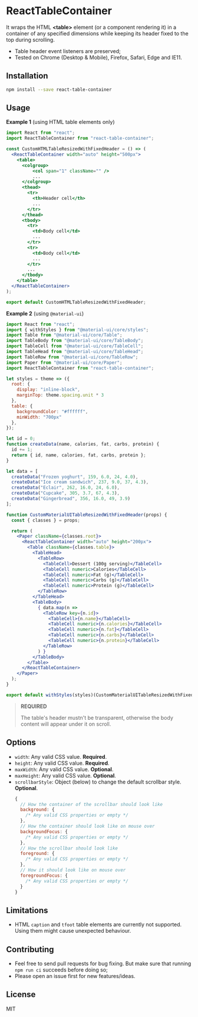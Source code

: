 ReactTableContainer
===================

It wraps the HTML **\<table\>** element (or a component rendering it) in a container of any specified dimensions while keeping its header fixed to the top during scrolling.

* Table header event listeners are preserved;
* Tested on Chrome (Desktop & Mobile), Firefox, Safari, Edge and IE11.

Installation
------------

```bash
npm install --save react-table-container
```

Usage
-----

**Example 1** (using HTML table elements only)

```jsx
import React from "react";
import ReactTableContainer from "react-table-container";

const CustomHTMLTableResizedWithFixedHeader = () => (
  <ReactTableContainer width="auto" height="500px">
    <table>
      <colgroup>
          <col span="1" className="" />
          ...
      </colgroup>
      <thead>
        <tr>
          <th>Header cell</th>
          ...
        </tr>
      </thead>
      <tbody>
        <tr>
          <td>Body cell</td>
          ...
        </tr>
        <tr>
          <td>Body cell</td>
          ...
        </tr>
        ...
      </tbody>
    </table>
  </ReactTableContainer>
);

export default CustomHTMLTableResizedWithFixedHeader;
```

**Example 2** (using `@material-ui`)

```jsx
import React from "react";
import { withStyles } from "@material-ui/core/styles";
import Table from "@material-ui/core/Table";
import TableBody from "@material-ui/core/TableBody";
import TableCell from "@material-ui/core/TableCell";
import TableHead from "@material-ui/core/TableHead";
import TableRow from "@material-ui/core/TableRow";
import Paper from "@material-ui/core/Paper";
import ReactTableContainer from "react-table-container";

let styles = theme => ({
  root: {
    display: "inline-block",
    marginTop: theme.spacing.unit * 3
  },
  table: {
    backgroundColor: "#ffffff",
    minWidth: "700px"
  },
});

let id = 0;
function createData(name, calories, fat, carbs, protein) {
  id += 1;
  return { id, name, calories, fat, carbs, protein };
}

let data = [
  createData("Frozen yoghurt", 159, 6.0, 24, 4.0),
  createData("Ice cream sandwich", 237, 9.0, 37, 4.3),
  createData("Eclair", 262, 16.0, 24, 6.0),
  createData("Cupcake", 305, 3.7, 67, 4.3),
  createData("Gingerbread", 356, 16.0, 49, 3.9)
];

function CustomMaterialUITableResizedWithFixedHeader(props) {
  const { classes } = props;

  return (
    <Paper className={classes.root}>
      <ReactTableContainer width="auto" height="200px">
        <Table className={classes.table}>
          <TableHead>
            <TableRow>
              <TableCell>Dessert (100g serving)</TableCell>
              <TableCell numeric>Calories</TableCell>
              <TableCell numeric>Fat (g)</TableCell>
              <TableCell numeric>Carbs (g)</TableCell>
              <TableCell numeric>Protein (g)</TableCell>
            </TableRow>
          </TableHead>
          <TableBody>
            { data.map(n => 
              <TableRow key={n.id}>
                <TableCell>{n.name}</TableCell>
                <TableCell numeric>{n.calories}</TableCell>
                <TableCell numeric>{n.fat}</TableCell>
                <TableCell numeric>{n.carbs}</TableCell>
                <TableCell numeric>{n.protein}</TableCell>
              </TableRow>
            ) }
          </TableBody>
        </Table>
      </ReactTableContainer>
    </Paper>
  );
}

export default withStyles(styles)(CustomMaterialUITableResizedWithFixedHeader);
```

> **REQUIRED**
> 
> The table's header mustn't be transparent, otherwise the body content will appear under it on scroll.

Options
-------

* `width`: Any valid CSS value. **Required**.
* `height`: Any valid CSS value. **Required**.
* `maxWidth`: Any valid CSS value. **Optional**.
* `maxHeight`: Any valid CSS value. **Optional**.
* `scrollbarStyle`: Object (below) to change the default scrollbar style. **Optional**.
   ```js
   {
     // How the container of the scrollbar should look like
     background: {
       /* Any valid CSS properties or empty */
     },
     // How the container should look like on mouse over
     backgroundFocus: {
       /* Any valid CSS properties or empty */
     },
     // How the scrollbar should look like
     foreground: {
       /* Any valid CSS properties or empty */
     },
     // How it should look like on mouse over
     foregroundFocus: {
       /* Any valid CSS properties or empty */
     }
   }
   ```

Limitations
-----------

* HTML `caption` and `tfoot` table elements are currently not supported. Using them might cause unexpected behaviour.

Contributing
------------

* Feel free to send pull requests for bug fixing. But make sure that running `npm run ci` succeeds before doing so;
* Please open an issue first for new features/ideas.

License
-------

MIT
